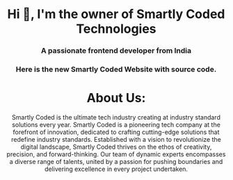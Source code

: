 <h1 align="center">Hi 👋, I'm the owner of Smartly Coded Technologies</h1>
<h3 align="center">A passionate frontend developer from India</h3>

<h3 align="center">Here is the new Smartly Coded Website with source code.</h3>
<h1 align="center">About Us:</h1>
<p align="center">Smartly Coded is the ultimate tech industry creating at industry standard solutions every year. Smartly Coded is a pioneering tech company at the forefront of innovation, dedicated to crafting cutting-edge solutions that redefine industry standards. Established with a vision to revolutionize the digital landscape, Smartly Coded thrives on the ethos of creativity, precision, and forward-thinking. Our team of dynamic experts encompasses a diverse range of talents, united by a passion for pushing boundaries and delivering excellence in every project undertaken.</p>
